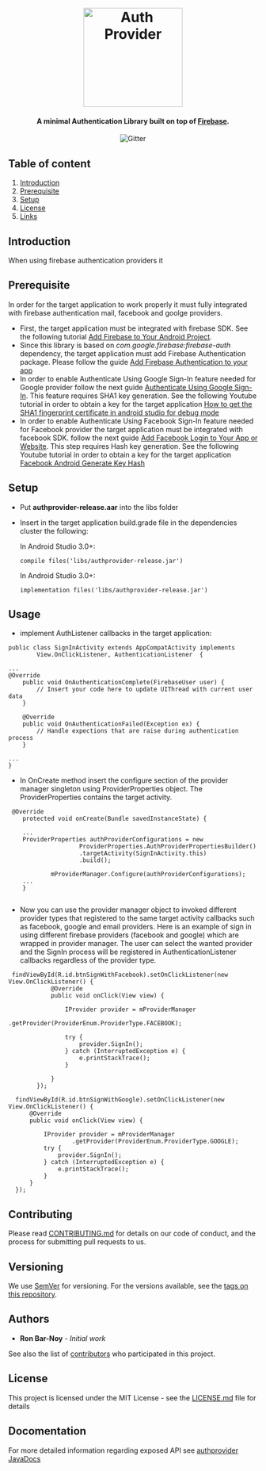 
<h1 align="center">
  <br>
  <img src="https://github.com/barnoy1/authprovider/wiki/images/logo.png" 
  alt="Auth Provider" width="200">
</h1>

<h4 align="center">A minimal Authentication Library built on 
top of <a href="https://firebase.google.com" target="_blank">Firebase</a>.</h4>

<p align="center">
  <img src="https://img.shields.io/badge/version-1.0-blue.svg"
           alt="Gitter">
</p>

## Table of content

1. [Introduction](#intro)
2. [Prerequisite](#prerequisite)
3. [Setup](#setup)
4. [License](#license)
5. [Links](#links)

## Introduction
When using firebase authentication providers it 


## Prerequisite
In order for the target application to work properly it must fully integrated with firebase authentication mail, facebook and goolge providers.  
* First, the target application must be integrated with firebase SDK. See the following tutorial [Add Firebase to Your Android Project](https://firebase.google.com/docs/android/setup).
* Since this library is based on *com.google.firebase:firebase-auth* dependency, the target application must add Firebase Authentication package. Please follow the guide [Add Firebase Authentication to your app](https://firebase.google.com/docs/auth/android/start/)
*  In order to enable Authenticate Using Google Sign-In feature needed for Google provider follow the next guide [ Authenticate Using Google Sign-In](https://firebase.google.com/docs/auth/android/google-signin). This feature requires SHA1 key generation. See the following Youtube tutorial in order to obtain a key for the target application [How to get the SHA1 fingerprint certificate in android studio for debug mode](https://www.youtube.com/watch?v=aakXkUY6MYU) 
* In order to enable Authenticate Using Facebook Sign-In feature needed for Facebook provider the target application must be integrated  with facebook SDK. follow the next guide [Add Facebook Login to Your App or Website](https://developers.facebook.com/docs/facebook-login). This step requires Hash key generation. See the following Youtube tutorial in order to obtain a key for the target application [Facebook Android Generate Key Hash](https://stackoverflow.com/questions/5306009/facebook-android-generate-key-hash)

## Setup
* Put **authprovider-release.aar** into the libs folder
* Insert in the target application build.grade file in the dependencies cluster the following:
  
  In Android Studio 3.0+:
  ```
  compile files('libs/authprovider-release.jar')
  ```
  
  In Android Studio 3.0+:
  ```
  implementation files('libs/authprovider-release.jar')
  ```

## Usage
* implement AuthListener callbacks in the target application:

```
public class SignInActivity extends AppCompatActivity implements
        View.OnClickListener, AuthenticationListener  {
        
...
@Override
    public void OnAuthenticationComplete(FirebaseUser user) {
        // Insert your code here to update UIThread with current user data
    }

    @Override
    public void OnAuthenticationFailed(Exception ex) {
        // Handle expections that are raise during authentication process
    }

...
}
```

* In OnCreate method insert the configure section of the provider manager singleton using ProviderProperties object. The ProviderProperties contains the target activity.

```
 @Override
    protected void onCreate(Bundle savedInstanceState) {
     
    ...
    ProviderProperties authProviderConfigurations = new
                    ProviderProperties.AuthProviderPropertiesBuilder()
                    .targetActivity(SignInActivity.this)
                    .build();

            mProviderManager.Configure(authProviderConfigurations);
    ...
    }
    
```

* Now you can use the provider manager object to invoked different provider types that registered to the same target activity callbacks such as facebook, google and email providers. Here is an example of sign in using different firebase providers (facebook and google) which are wrapped in provider manager. The user can select the wanted provider and the SignIn process will be registered in AuthenticationListener callbacks regardless of the provider type. 

```
 findViewById(R.id.btnSignWithFacebook).setOnClickListener(new View.OnClickListener() {
            @Override
            public void onClick(View view) {

                IProvider provider = mProviderManager
                        .getProvider(ProviderEnum.ProviderType.FACEBOOK);

                try {
                    provider.SignIn();
                } catch (InterruptedException e) {
                    e.printStackTrace();
                }

            }
        });

  findViewById(R.id.btnSignWithGoogle).setOnClickListener(new View.OnClickListener() {
      @Override
      public void onClick(View view) {

          IProvider provider = mProviderManager
                  .getProvider(ProviderEnum.ProviderType.GOOGLE);
          try {
              provider.SignIn();
          } catch (InterruptedException e) {
              e.printStackTrace();
          }
      }
  });
```

## Contributing

Please read [CONTRIBUTING.md](https://gist.github.com/PurpleBooth/b24679402957c63ec426) for details on our code of conduct, and the process for submitting pull requests to us.

## Versioning

We use [SemVer](http://semver.org/) for versioning. For the versions available, see the [tags on this repository](https://github.com/barnoy1/authprovider/releases). 

## Authors

* **Ron Bar-Noy** - *Initial work* 

See also the list of [contributors](https://github.com/your/project/contributors) who participated in this project.

## License

This project is licensed under the MIT License - see the [LICENSE.md](LICENSE.md) file for details

## Docomentation

For more detailed information regarding exposed API see [authprovider JavaDocs](http://htmlpreview.github.io/?https://github.com/barnoy1/authprovider/blob/master/docs/index.html)

